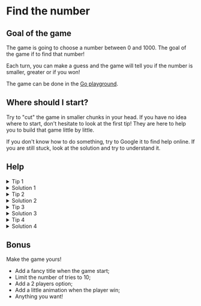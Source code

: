 # Find the number

## Goal of the game

The game is going to choose a number between 0 and 1000.
The goal of the game if to find that number!

Each turn, you can make a guess and the game will tell you if the number is smaller, greater or if you won!

The game can be done in the [Go playground](https://play.golang.org/).

## Where should I start?

Try to "cut" the game in smaller chunks in your head. If you have no idea where to start, don't hesitate to look at the first tip! They are here to help you to build that game little by little.

If you don't know how to do something, try to Google it to find help online. If you are still stuck, look at the solution and try to understand it.

## Help

<details>
    <summary>Tip 1</summary>

    How to generate a random number between 0 and 1000?

    Try to search this information online: Go By Example is a good source!
</details>

<details>
    <summary>Solution 1</summary>

```go
rand.Seed(time.Now().UnixNano())
number := rand.Intn(1000) + 1
fmt.Println(number)
```
</details>

<details>
<summary>Tip 2</summary>

    How to read the number that the player suggested?

    Try to search for: `golang read input command line` in Google.
</details>

<details>
    <summary>Solution 2</summary>

```go
var playerNumber int
fmt.Scanf("%d", &playerNumber)
fmt.Println(playerNumber)
```
</details>

<details>
    <summary>Tip 3</summary>

    Create an infinite loop in which you need to:
    - Read the player number;
    - Check if the number is equal to the "generated number"
        - if yes, print something to show the player won and quit the game.
</details>

<details>
    <summary>Solution 3</summary>

```go
for {
	var playerNumber int
	fmt.Print("Enter a number: ")
	fmt.Scanf("%d", &playerNumber)

	if playerNumber == number {
		fmt.Println("You win!")
		return
	}
}
```
</details>

<details>
    <summary>Tip 4</summary>

    In the game loop, if the player number is smaller or greater than the number to find: display some help!
</details>

<details>
    <summary>Solution 4</summary>

```go
if playerNumber > number {
	fmt.Println("It's less!")
} else if playerNumber < number {
	fmt.Println("It's more!")
} else {
	fmt.Println("You win!")
	return
}
```
</details>

## Bonus

Make the game yours!
- Add a fancy title when the game start;
- Limit the number of tries to 10;
- Add a 2 players option;
- Add a little animation when the player win;
- Anything you want!
